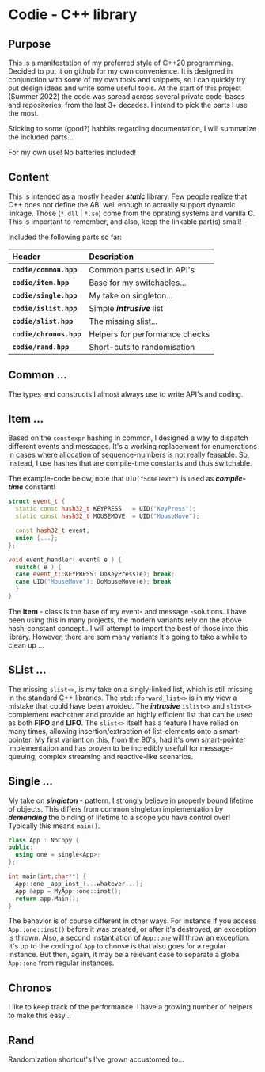 # Codie - C++ library

## Purpose
This is a manifestation of my preferred style of C++20 programming. Decided to put
it on github for my own convenience. It is designed in conjunction with some of my 
own tools and snippets, so I can quickly try out design ideas and write
some useful tools. At the start of this project (Summer 2022) the code was spread 
across several private code-bases and repositories, from the last 3+ decades.
I intend to pick the parts I use the most. 

Sticking to some (good?) habbits regarding documentation, 
I will summarize the included parts...

For my own use! No batteries included!

## Content

This is intended as a mostly header ***static*** library. Few people realize
that C++ does not define the ABI well enough to actually support dynamic linkage.
Those (`*.dll` | `*.so`) come from the oprating systems and vanilla **C**. This 
is important to remember, and also, keep the linkable part(s) small!

Included the following parts so far:

| Header                   | Description                    |
|:-------------------------|:-------------------------------|
| **`codie/common.hpp`**   | Common parts used in API's     |
| **`codie/item.hpp`**     | Base for my switchables...     |
| **`codie/single.hpp`**   | My take on singleton...        |
| **`codie/islist.hpp`**   | Simple ***intrusive*** list    |
| **`codie/slist.hpp`**    | The missing slist...           |
| **`codie/chronos.hpp`**  | Helpers for performance checks |
| **`codie/rand.hpp`**     | Short-cuts to randomisation    |

## Common ...

The types and constructs I almost always use to write API's and coding. 

## Item ...
Based on the `constexpr` hashing in common, I designed a way to dispatch 
different events and messages. It's a working replacement for enumerations 
in cases where allocation of sequence-numbers is not really feasable. 
So, instead, I use hashes that are compile-time constants and thus switchable.

The example-code below, note that `UID("SomeText")` is used as ***compile-time*** constant!

```c++
struct event_t {
  static const hash32_t KEYPRESS   = UID("KeyPress");
  static const hash32_t MOUSEMOVE  = UID("MouseMove");

  const hash32_t event;
  union {...};
};

void event_handler( event& e ) {
  switch( e ) {
  case event_t::KEYPRESS: DoKeyPress(e); break;
  case UID("MouseMove"): DoMouseMove(e); break
  }
}
```

The **Item** - class is the base of my event- and message -solutions. 
I have been using this in many projects, the modern variants rely on the above 
hash-constant concept.. I will attempt to import the best of those into this library.
However, there are som many variants it's going to take a while to clean up  ...

## SList ...

The missing `slist<>`, is my take on a singly-linked list, which is still missing
in the standard C++ libraries. The `std::forward_list<>` is in my view a mistake 
that could have been avoided. The ***intrusive*** `islist<>` and `slist<>` complement 
eachother and provide an highly efficient list that can be used as both **FIFO** and 
**LIFO**. The `slist<>` itself has a feature I have relied on many times, 
allowing insertion/extraction of list-elements onto a smart-pointer. My first variant on 
this, from the 90's, had it's own smart-pointer implementation and has proven to be 
incredibly usefull for message-queuing, complex streaming and reactive-like scenarios. 

## Single ...

My take on ***singleton*** - pattern. I strongly believe in properly bound lifetime
of objects. This differs from common singleton implementation by ***demanding***
the binding of lifetime to a scope you have control over! Typically this means
`main()`.

```c++
class App : NoCopy {
public:
  using one = single<App>;
};

int main(int,char**) {
  App::one _app_inst_(...whatever...);
  App &app = MyApp::one::inst();
  return app.Main();
}
```

The behavior is of course different in other ways. For instance if you access
`App::one::inst()` before it was created, or after it's destroyed, an exception
is thrown. Also, a second instantiation of `App::one` will throw an exception.
It's up to the coding of `App` to choose is that also goes for a regular instance.
But then, again, it may be a relevant case to separate a global `App::one`
from regular instances.

## Chronos
I like to keep track of the performance. I have a growing number of helpers
to make this easy...

## Rand
Randomization shortcut's I've grown accustomed to...